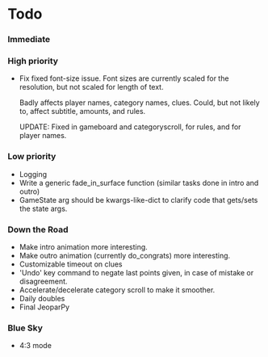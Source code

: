 # Todo #

### Immediate ###

### High priority ###
* Fix fixed font-size issue.
    Font sizes are currently scaled for the resolution, but not scaled for length of text.
    
	Badly affects player names, category names, clues.
	Could, but not likely to, affect subtitle, amounts, and rules.
	
	UPDATE:
	  Fixed in gameboard and categoryscroll, for rules, and for player names.

### Low priority ###
* Logging
* Write a generic fade_in_surface function (similar tasks done in intro and outro)
* GameState arg should be kwargs-like-dict to clarify code that gets/sets the state args.

### Down the Road ###
* Make intro animation more interesting.
* Make outro animation (currently do_congrats) more interesting.
* Customizable timeout on clues
* 'Undo' key command to negate last points given, in case of mistake or disagreement.
* Accelerate/decelerate category scroll to make it smoother.
* Daily doubles
* Final JeoparPy

### Blue Sky ###
* 4:3 mode
